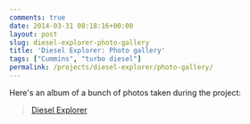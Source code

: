 ```yaml
---
comments: true
date: 2014-03-31 00:18:16+00:00
layout: post
slug: diesel-explorer-photo-gallery
title: 'Diesel Explorer: Photo gallery'
tags: ["Cummins", "turbo diesel"]
permalink: /projects/diesel-explorer/photo-gallery/
---
```


Here's an album of a bunch of photos taken during the project:

<blockquote class="imgur-embed-pub" lang="en" data-id="a/YLLH3"><a href="//imgur.com/a/YLLH3">Diesel Explorer</a></blockquote><script async src="//s.imgur.com/min/embed.js" charset="utf-8"></script>
